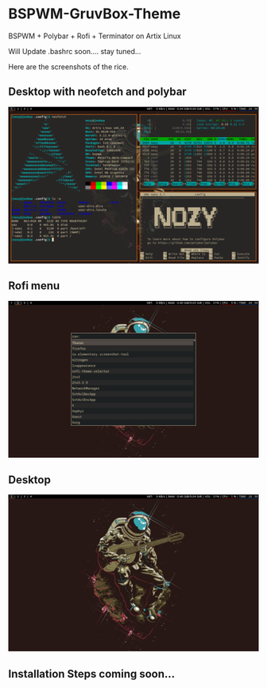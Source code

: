 # BSPWM-GruvBox-Theme
BSPWM + Polybar + Rofi + Terminator on Artix Linux  

Will Update .bashrc soon.... stay tuned...


Here are the screenshots of the rice.

## Desktop with neofetch and polybar
<p align="center">
  <img width=1000
       src=/Screenshots/screenshot1.png
       >
</p>

## Rofi menu
<p align="center">
  <img width=1000
       src=/Screenshots/screenshot2.png
       >
</p>

## Desktop
<p align="center">
  <img width=1000
       src=/Screenshots/screenshot3.png
       >
</p>

## Installation Steps coming soon...
